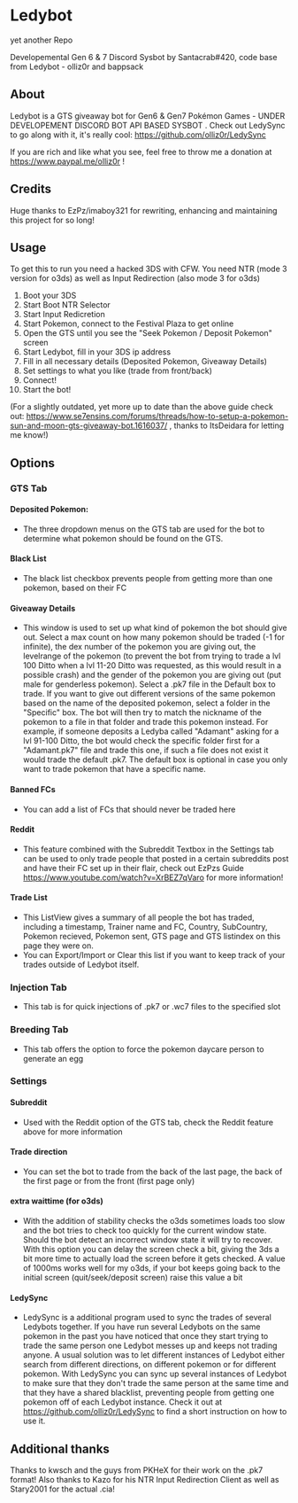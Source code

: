 # Ledybot

yet another Repo

Developemental Gen 6 & 7 Discord Sysbot by Santacrab#420, code base from Ledybot - olliz0r and bappsack

## About
Ledybot is a GTS giveaway bot for Gen6 & Gen7 Pokémon Games - UNDER DEVELOPEMENT DISCORD BOT API BASED SYSBOT . Check out LedySync to go along with it, it's really cool: https://github.com/olliz0r/LedySync

If you are rich and like what you see, feel free to throw me a donation at https://www.paypal.me/olliz0r !

## Credits
Huge thanks to EzPz/imaboy321 for rewriting, enhancing and maintaining this project for so long!

## Usage
To get this to run you need a hacked 3DS with CFW. You need NTR (mode 3 version for o3ds) as well as Input Redirection (also mode 3 for o3ds)

1. Boot your 3DS
2. Start Boot NTR Selector
3. Start Input Redicretion
4. Start Pokemon, connect to the Festival Plaza to get online
5. Open the GTS until you see the "Seek Pokemon / Deposit Pokemon" screen
6. Start Ledybot, fill in your 3DS ip address
7. Fill in all necessary details (Deposited Pokemon, Giveaway Details)
8. Set settings to what you like (trade from front/back)
9. Connect!
10. Start the bot!

(For a slightly outdated, yet more up to date than the above guide check out: https://www.se7ensins.com/forums/threads/how-to-setup-a-pokemon-sun-and-moon-gts-giveaway-bot.1616037/ , thanks to ItsDeidara for letting me know!)

## Options
### GTS Tab
#### Deposited Pokemon:
- The three dropdown menus on the GTS tab are used for the bot to determine what pokemon should be found on the GTS.
#### Black List
- The black list checkbox prevents people from getting more than one pokemon, based on their FC
#### Giveaway Details
- This window is used to set up what kind of pokemon the bot should give out. Select a max count on how many pokemon should be traded (-1 for infinite), the dex number of the pokemon you are giving out, the levelrange of the pokemon (to prevent the bot from trying to trade a lvl 100 Ditto when a lvl 11-20 Ditto was requested, as this would result in a possible crash) and the gender of the pokemon you are giving out (put male for genderless pokemon). Select a .pk7 file in the Default box to trade. If you want to give out different versions of the same pokemon based on the name of the deposited pokemon, select a folder in the "Specific" box. The bot will then try to match the nickname of the pokemon to a file in that folder and trade this pokemon instead. For example, if someone deposits a Ledyba called "Adamant" asking for a lvl 91-100 Ditto, the bot would check the specific folder first for a "Adamant.pk7" file and trade this one, if such a file does not exist it would trade the default .pk7. The default box is optional in case you only want to trade pokemon that have a specific name.
#### Banned FCs
- You can add a list of FCs that should never be traded here
#### Reddit
- This feature combined with the Subreddit Textbox in the Settings tab can be used to only trade people that posted in a certain subreddits post and have their FC set up in their flair, check out EzPzs Guide https://www.youtube.com/watch?v=XrBEZ7qVaro for more information!
#### Trade List
- This ListView gives a summary of all people the bot has traded, including a timestamp, Trainer name and FC, Country, SubCountry, Pokemon recieved, Pokemon sent, GTS page and GTS listindex on this page they were on.
- You can Export/Import or Clear this list if you want to keep track of your trades outside of Ledybot itself.
### Injection Tab
- This tab is for quick injections of .pk7 or .wc7 files to the specified slot
### Breeding Tab
- This tab offers the option to force the pokemon daycare person to generate an egg
### Settings
#### Subreddit
- Used with the Reddit option of the GTS tab, check the Reddit feature above for more information
#### Trade direction
- You can set the bot to trade from the back of the last page, the back of the first page or from the front (first page only)
#### extra waittime (for o3ds)
- With the addition of stability checks the o3ds sometimes loads too slow and the bot tries to check too quickly for the current window state. Should the bot detect an incorrect window state it will try to recover. With this option you can delay the screen check a bit, giving the 3ds a bit more time to actually load the screen before it gets checked. A value of 1000ms works well for my o3ds, if your bot keeps going back to the initial screen (quit/seek/deposit screen) raise this value a bit
#### LedySync
- LedySync is a additional program used to sync the trades of several Ledybots together. If you have run several Ledybots on the same pokemon in the past you have noticed that once they start trying to trade the same person one Ledybot messes up and keeps not trading anyone. A usual solution was to let different instances of Ledybot either search from different directions, on different pokemon or for different pokemon. With LedySync you can sync up several instances of Ledybot to make sure that they don't trade the same person at the same time and that they have a shared blacklist, preventing people from getting one pokemon off of each Ledybot instance. Check it out at https://github.com/olliz0r/LedySync to find a short instruction on how to use it.

## Additional thanks
Thanks to kwsch and the guys from PKHeX for their work on the .pk7 format!
Also thanks to Kazo for his NTR Input Redirection Client as well as Stary2001 for the actual .cia!
